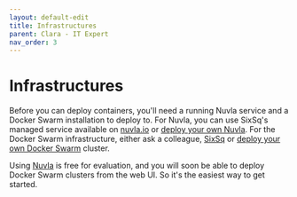 ```yaml
---
layout: default-edit
title: Infrastructures
parent: Clara - IT Expert
nav_order: 3
---
```


# Infrastructures

Before you can deploy containers, you'll need a running Nuvla service and a Docker Swarm installation to deploy to. For Nuvla, you can use SixSq's managed service available on [nuvla.io](https://test.nuvla.io) or [deploy your own Nuvla](/docs/dave/nuvla-deployment-quick). For the Docker Swarm infrastructure, either ask a colleague, [SixSq](mailto:info@sixsq.com) or [deploy your own Docker Swarm](/docs/dave/swarm-deployment) cluster.

Using [Nuvla](https://test.nuvla.io) is free for evaluation, and you will soon be able to deploy Docker Swarm clusters from the web UI. So it's the easiest way to get started.
